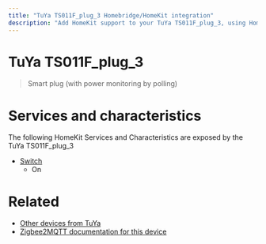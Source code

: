 ```yaml
---
title: "TuYa TS011F_plug_3 Homebridge/HomeKit integration"
description: "Add HomeKit support to your TuYa TS011F_plug_3, using Homebridge, Zigbee2MQTT and homebridge-z2m."
---
```

<!---
This file has been GENERATED using src/docgen/docgen.ts
DO NOT EDIT THIS FILE MANUALLY!
-->
# TuYa TS011F_plug_3
> Smart plug (with power monitoring by polling)


# Services and characteristics
The following HomeKit Services and Characteristics are exposed by
the TuYa TS011F_plug_3

* [Switch](../../switch.md)
  * On


# Related
* [Other devices from TuYa](../index.md#tuya)
* [Zigbee2MQTT documentation for this device](https://www.zigbee2mqtt.io/devices/TS011F_plug_3.html)